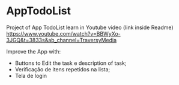 # AppTodoList
Project of App TodoList learn in Youtube video (link inside Readme)
https://www.youtube.com/watch?v=BBWyXo-3JGQ&t=3833s&ab_channel=TraversyMedia

Improve the App with:
- Buttons to Edit the task e description of task;
- Verificação de itens repetidos na lista;
- Tela de login
